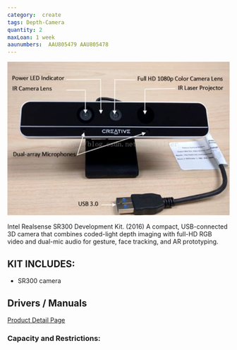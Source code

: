 ```yaml
---
category:  create
tags: Depth-Camera
quantity: 2
maxLoan: 1 week
aaunumbers:  AAU805479 AAU805478
---
```

![Depth Camera SR300](/assets/images/equip/sr300.png)

Intel Realsense SR300 Development Kit. (2016) A compact, USB-connected 3D camera that combines coded-light depth imaging with full-HD RGB video and dual-mic audio for gesture, face tracking, and AR prototyping.
## KIT INCLUDES:
-  SR300 camera

## Drivers / Manuals
[Product Detail Page](https://www.intel.com/content/www/us/en/products/sku/92329/intel-realsense-camera-sr300/specifications.html)



### Capacity and Restrictions:
